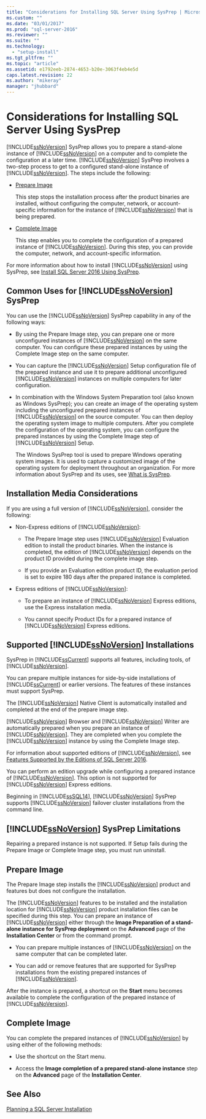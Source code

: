 ```yaml
---
title: "Considerations for Installing SQL Server Using SysPrep | Microsoft Docs"
ms.custom: ""
ms.date: "03/01/2017"
ms.prod: "sql-server-2016"
ms.reviewer: ""
ms.suite: ""
ms.technology: 
  - "setup-install"
ms.tgt_pltfrm: ""
ms.topic: "article"
ms.assetid: e1792eeb-2874-4653-b20e-3063f4eb4e5d
caps.latest.revision: 22
ms.author: "mikeray"
manager: "jhubbard"
---
```

# Considerations for Installing SQL Server Using SysPrep
  [!INCLUDE[ssNoVersion](../../../advanced-analytics/r-services/includes/ssnoversion-md.md)] SysPrep allows you to prepare a stand-alone instance of [!INCLUDE[ssNoVersion](../../../advanced-analytics/r-services/includes/ssnoversion-md.md)] on a computer and to complete the configuration at a later time. [!INCLUDE[ssNoVersion](../../../advanced-analytics/r-services/includes/ssnoversion-md.md)] SysPrep involves a two-step process to get to a configured stand-alone instance of [!INCLUDE[ssNoVersion](../../../advanced-analytics/r-services/includes/ssnoversion-md.md)]. The steps include the following:  
  
-   [Prepare Image](#BKMK_PrepareImage)  
  
     This step stops the installation process after the product binaries are installed, without configuring the computer, network, or account-specific information for the instance of [!INCLUDE[ssNoVersion](../../../advanced-analytics/r-services/includes/ssnoversion-md.md)] that is being prepared.  
  
-   [Complete Image](#BKMK_CompleteImage)  
  
     This step enables you to complete the configuration of a prepared instance of [!INCLUDE[ssNoVersion](../../../advanced-analytics/r-services/includes/ssnoversion-md.md)]. During this step, you can provide the computer, network, and account-specific information.  
  
 For more information about how to install [!INCLUDE[ssNoVersion](../../../advanced-analytics/r-services/includes/ssnoversion-md.md)] using SysPrep, see [Install SQL Server 2016 Using SysPrep](../../../database-engine/install/windows/install-sql-server-using-sysprep.md).  
  
## Common Uses for [!INCLUDE[ssNoVersion](../../../advanced-analytics/r-services/includes/ssnoversion-md.md)] SysPrep  
 You can use the [!INCLUDE[ssNoVersion](../../../advanced-analytics/r-services/includes/ssnoversion-md.md)] SysPrep capability in any of the following ways:  
  
-   By using the Prepare Image step, you can prepare one or more unconfigured instances of [!INCLUDE[ssNoVersion](../../../advanced-analytics/r-services/includes/ssnoversion-md.md)] on the same computer. You can configure these prepared instances by using the Complete Image step on the same computer.  
  
-   You can capture the [!INCLUDE[ssNoVersion](../../../advanced-analytics/r-services/includes/ssnoversion-md.md)] Setup configuration file of the prepared instance and use it to prepare additional unconfigured [!INCLUDE[ssNoVersion](../../../advanced-analytics/r-services/includes/ssnoversion-md.md)] instances on multiple computers for later configuration.  
  
-   In combination with the Windows System Preparation tool (also known as Windows SysPrep); you can create an image of the operating system including the unconfigured prepared instances of [!INCLUDE[ssNoVersion](../../../advanced-analytics/r-services/includes/ssnoversion-md.md)] on the source computer. You can then deploy the operating system image to multiple computers. After you complete the configuration of the operating system, you can configure the prepared instances by using the Complete Image step of [!INCLUDE[ssNoVersion](../../../advanced-analytics/r-services/includes/ssnoversion-md.md)] Setup.  
  
     The Windows SysPrep tool is used to prepare Windows operating system images. It is used to capture a customized image of the operating system for deployment throughout an organization. For more information about SysPrep and its uses, see [What is SysPrep](http://go.microsoft.com/fwlink/?LinkId=143546).  
  
## Installation Media Considerations  
 If you are using a full version of [!INCLUDE[ssNoVersion](../../../advanced-analytics/r-services/includes/ssnoversion-md.md)], consider the following:  
  
-   Non-Express editions of [!INCLUDE[ssNoVersion](../../../advanced-analytics/r-services/includes/ssnoversion-md.md)]:  
  
    -   The Prepare Image step uses [!INCLUDE[ssNoVersion](../../../advanced-analytics/r-services/includes/ssnoversion-md.md)] Evaluation edition to install the product binaries. When the instance is completed, the edition of [!INCLUDE[ssNoVersion](../../../advanced-analytics/r-services/includes/ssnoversion-md.md)] depends on the product ID provided during the complete image step.  
  
    -   If you provide an Evaluation edition product ID, the evaluation period is set to expire 180 days after the prepared instance is completed.  
  
-   Express editions of [!INCLUDE[ssNoVersion](../../../advanced-analytics/r-services/includes/ssnoversion-md.md)]:  
  
    -   To prepare an instance of [!INCLUDE[ssNoVersion](../../../advanced-analytics/r-services/includes/ssnoversion-md.md)] Express editions, use the Express installation media.  
  
    -   You cannot specify Product IDs for a prepared instance of [!INCLUDE[ssNoVersion](../../../advanced-analytics/r-services/includes/ssnoversion-md.md)] Express editions.  
  
## Supported [!INCLUDE[ssNoVersion](../../../advanced-analytics/r-services/includes/ssnoversion-md.md)] Installations  
 SysPrep in [!INCLUDE[ssCurrent](../../../advanced-analytics/r-services/includes/sscurrent-md.md)] supports all features, including tools, of [!INCLUDE[ssNoVersion](../../../advanced-analytics/r-services/includes/ssnoversion-md.md)].  
  
 You can prepare multiple instances for side-by-side installations of [!INCLUDE[ssCurrent](../../../advanced-analytics/r-services/includes/sscurrent-md.md)] or earlier versions. The features of these instances must support SysPrep.  
  
 The [!INCLUDE[ssNoVersion](../../../advanced-analytics/r-services/includes/ssnoversion-md.md)] Native Client is automatically installed and completed at the end of the prepare image step.  
  
 [!INCLUDE[ssNoVersion](../../../advanced-analytics/r-services/includes/ssnoversion-md.md)] Browser and [!INCLUDE[ssNoVersion](../../../advanced-analytics/r-services/includes/ssnoversion-md.md)] Writer are automatically prepared when you prepare an instance of [!INCLUDE[ssNoVersion](../../../advanced-analytics/r-services/includes/ssnoversion-md.md)]. They are completed when you complete the [!INCLUDE[ssNoVersion](../../../advanced-analytics/r-services/includes/ssnoversion-md.md)] instance by using the Complete Image step.  
  
 For information about supported editions of [!INCLUDE[ssNoVersion](../../../advanced-analytics/r-services/includes/ssnoversion-md.md)], see [Features Supported by the Editions of SQL Server 2016](../Topic/Features%20Supported%20by%20the%20Editions%20of%20SQL%20Server%202016.md).  
  
 You can perform an edition upgrade while configuring a prepared instance of [!INCLUDE[ssNoVersion](../../../advanced-analytics/r-services/includes/ssnoversion-md.md)]. This option is not supported for [!INCLUDE[ssNoVersion](../../../advanced-analytics/r-services/includes/ssnoversion-md.md)] Express editions.  
  
 Beginning in [!INCLUDE[ssSQL14](../../../analysis-services/includes/sssql14-md.md)], [!INCLUDE[ssNoVersion](../../../advanced-analytics/r-services/includes/ssnoversion-md.md)] SysPrep supports [!INCLUDE[ssNoVersion](../../../advanced-analytics/r-services/includes/ssnoversion-md.md)] failover cluster installations from the command line.  
  
## [!INCLUDE[ssNoVersion](../../../advanced-analytics/r-services/includes/ssnoversion-md.md)] SysPrep Limitations  
 Repairing a prepared instance is not supported. If Setup fails during the Prepare Image or Complete Image step, you must run uninstall.  
  
##  <a name="BKMK_PrepareImage"></a> Prepare Image  
 The Prepare Image step installs the [!INCLUDE[ssNoVersion](../../../advanced-analytics/r-services/includes/ssnoversion-md.md)] product and features but does not configure the installation.  
  
 The [!INCLUDE[ssNoVersion](../../../advanced-analytics/r-services/includes/ssnoversion-md.md)] features to be installed and the installation location for [!INCLUDE[ssNoVersion](../../../advanced-analytics/r-services/includes/ssnoversion-md.md)] product installation files can be specified during this step. You can prepare an instance of [!INCLUDE[ssNoVersion](../../../advanced-analytics/r-services/includes/ssnoversion-md.md)] either through the **Image Preparation of a stand-alone instance for SysPrep deployment** on the **Advanced** page of the **Installation Center** or from the command prompt.  
  
-   You can prepare multiple instances of [!INCLUDE[ssNoVersion](../../../advanced-analytics/r-services/includes/ssnoversion-md.md)] on the same computer that can be completed later.  
  
-   You can add or remove features that are supported for SysPrep installations from the existing prepared instances of [!INCLUDE[ssNoVersion](../../../advanced-analytics/r-services/includes/ssnoversion-md.md)].  
  
 After the instance is prepared, a shortcut on the **Start** menu becomes available to complete the configuration of the prepared instance of [!INCLUDE[ssNoVersion](../../../advanced-analytics/r-services/includes/ssnoversion-md.md)].  
  
##  <a name="BKMK_CompleteImage"></a> Complete Image  
 You can complete the prepared instances of [!INCLUDE[ssNoVersion](../../../advanced-analytics/r-services/includes/ssnoversion-md.md)] by using either of the following methods:  
  
-   Use the shortcut on the Start menu.  
  
-   Access the **Image completion of a prepared stand-alone instance** step on the **Advanced** page of the **Installation Center**.  
  
## See Also  
 [Planning a SQL Server Installation](../../../sql-server/install/planning-a-sql-server-installation.md)  
  
  